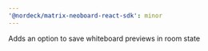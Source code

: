 ```yaml
---
'@nordeck/matrix-neoboard-react-sdk': minor
---
```


Adds an option to save whiteboard previews in room state
